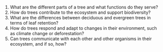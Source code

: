 

1. What are the different parts of a tree and what functions do they serve?
2. How do trees contribute to the ecosystem and support biodiversity?
3. What are the differences between deciduous and evergreen trees in terms of leaf retention?
4. How do trees respond and adapt to changes in their environment, such as climate change or deforestation?
5. Can trees communicate with each other and other organisms in their ecosystem, and if so, how?